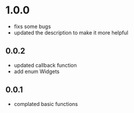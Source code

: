 # 1.0.0

- fixs some bugs
- updated the description to make it more helpful

## 0.0.2

- updated callback function
- add enum Widgets

## 0.0.1

- complated basic functions
